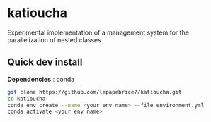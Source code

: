 # katioucha
Experimental implementation of a management system for the parallelization of nested classes 

## Quick dev install

**Dependencies** : conda

```bash
git clone https://github.com/lepapebrice7/katioucha.git
cd katioucha
conda env create --name <your env name> --file environment.yml
conda activate <your env name>
````
